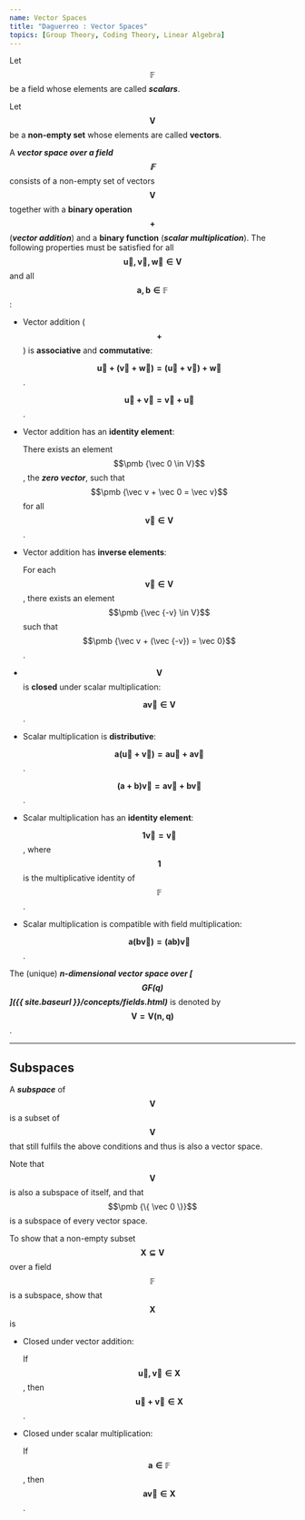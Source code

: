 ```yaml
---
name: Vector Spaces
title: "Daguerreo : Vector Spaces"
topics: [Group Theory, Coding Theory, Linear Algebra]
---
```


Let $$\pmb {\mathbb F}$$ be a field whose elements are called ___scalars___.

Let $$\pmb {V}$$ be a __non-empty set__ whose elements are called __vectors__.

A ___vector space over a field $$\pmb {\mathbb F}$$___ consists of a non-empty set of vectors $$\pmb {V}$$ together with a __binary operation $$\pmb {+}$$__ (___vector addition___) and a __binary function__ (___scalar multiplication___). The following properties must be satisfied for all $$\pmb {\vec u, \vec v, \vec w \in V}$$ and all $$\pmb {a, b \in \mathbb F}$$:

* Vector addition ($$\pmb {+}$$) is __associative__ and __commutative__:

    $$\pmb {\vec u + (\vec v + \vec w) = (\vec u + \vec v) + \vec w}$$.

    $$\pmb {\vec u + \vec v = \vec v + \vec u}$$.

* Vector addition has an __identity element__:

    There exists an element $$\pmb {\vec 0 \in V}$$, the ___zero vector___, such that $$\pmb {\vec v + \vec 0 = \vec v}$$ for all $$\pmb {\vec v \in V}$$.

* Vector addition has __inverse elements__:

    For each $$\pmb {\vec v \in V}$$, there exists an element $$\pmb {\vec {-v} \in V}$$ such that $$\pmb {\vec v + (\vec {-v}) = \vec 0}$$.

* $$\pmb {V}$$ is __closed__ under scalar multiplication:

    $$\pmb {a \vec v \in V}$$.

* Scalar multiplication is __distributive__:

    $$\pmb {a ( \vec u + \vec v) = a \vec u + a \vec v}$$.

    $$\pmb {(a + b) \vec v = a \vec v + b \vec v}$$.

* Scalar multiplication has an __identity element__:

    $$\pmb {1 \vec v = \vec v}$$, where $$\pmb {1}$$ is the multiplicative identity of $$\pmb {\mathbb F}$$.

* Scalar multiplication is compatible with field multiplication:

    $$\pmb {a(b\vec v) = (ab) \vec v}$$.

The (unique) ___n-dimensional vector space over [$$\pmb {GF(q)}$$]({{ site.baseurl }}/concepts/fields.html)___ is denoted by $$\pmb {V = V(n, q)}$$.

<hr id="post-mid">

## Subspaces

A ___subspace___ of $$\pmb {V}$$ is a subset of $$\pmb {V}$$ that still fulfils the above conditions and thus is also a vector space.

Note that $$\pmb {V}$$ is also a subspace of itself, and that $$\pmb {\{ \vec 0 \}}$$ is a subspace of every vector space.

To show that a non-empty subset $$\pmb {X \subseteq V}$$ over a field $$\pmb {\mathbb F}$$ is a subspace, show that $$\pmb {X}$$ is

* Closed under vector addition:

    If $$\pmb {\vec u, \vec v \in X}$$, then $$\pmb {\vec u + \vec v \in X}$$.

* Closed under scalar multiplication:

    If $$\pmb {a \in \mathbb F}$$, then $$\pmb {a \vec v \in X}$$.